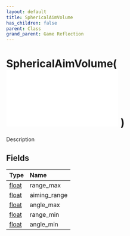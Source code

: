 ```yaml
---
layout: default
title: SphericalAimVolume
has_children: false
parent: Class
grand_parent: Game Reflection
---
```

# SphericalAimVolume( ![ AimVolume ](/game-reflection/classes/aim_volume.md) )
Description 

## Fields
| Type | Name |
|:-------------|:--------------|
| [float](/game-reflection/components/float.md) | range_max |
| [float](/game-reflection/components/float.md) | aiming_range |
| [float](/game-reflection/components/float.md) | angle_max |
| [float](/game-reflection/components/float.md) | range_min |
| [float](/game-reflection/components/float.md) | angle_min |
